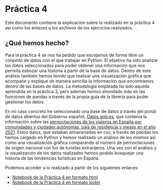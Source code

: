 # Práctica 4

Este documento contiene la explicación sobre lo realizado en la práctica 4 así como los enlaces a los archivos de los ejercicios realizados.

## ¿Qué hemos hecho?
Para la práctica 4 se nos ha pedido que escojamos de forma libre un conjunto de datos con el que trabajar en Python. El objetivo ha sido analizar los datos seleccionados para poder obtener una información que nos permita esbozar una historia a partir de la base de datos. Dentro de este análisis también hemos tenido que realizar una visualización gráfica que acompañe y explique de manera sencilla la información que encontramos dentro de las bases de datos. La metodología empleada ha sido aquella aprendida en la práctica 3, pero además hemos ahondado más en las funciones de pandas a través de la propia guía de la librería para poder gestionar los datos.

En mi caso concreto he seleccionado una base de datos a través del portal de datos abiertos del Gobierno español, [Datos.gob.es](https://datos.gob.es/es), que contenía la información sobre las [pernoctaciones de los viajeros en España por comunidades y ciudades autónomas, país de residencia y meses en el año 2021](https://datos.gob.es/es/catalogo/ea0010587-pernoctaciones-de-los-viajeros-por-comunidades-y-ciudades-autonomas-pais-de-residencia-y-meses-eoap-identificador-api-t11-e162eoap-a2017-l0-01nad02-px). Estos datos, que estaban almacenados en csv, a través de pandas los hemos cargado en Python y hemos realizado un análisis de los mismos así como una visualización gráfica comparando el número de pernoctaciones de origen nacional con los de turistas extranjeros. Una vez con el análisis y la visualización de los datos realizados hemos podido bosquejar una historia de las tendencias turísticas en España.
 
 Podemos acceder a lo realizado a partir de los siguientes enlaces:
- [Notebook de la Práctica 4 en formato html](https://github.com/Pontedatos/aarrugaeta/blob/main/Practica-4-Corregida.html)
- [Notebook de la Práctica 4 en formato ipybn](https://github.com/Pontedatos/aarrugaeta/blob/main/Practica-4-Corregida.ipynb)
